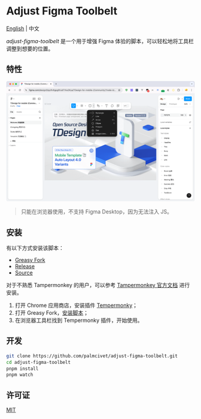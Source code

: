 # Adjust Figma Toolbelt

[English](./README.md) | 中文

*adjust-figma-toolbelt* 是一个用于增强 Figma 体验的脚本，可以轻松地将工具栏调整到想要的位置。

## 特性

![脚本的截图](./assets/screenshot.png)

> 只能在浏览器使用，不支持 Figma Desktop，因为无法注入 JS。

## 安装

有以下方式安装该脚本：

- [Greasy Fork](https://greasyfork.org/scripts/504114-adjust-figma-toolbelt)
- [Release](https://github.com/palmcivet/adjust-figma-toolbelt/release)
- [Source](https://palmcivet.github.io/adjust-figma-toolbelt/main.js)

对于不熟悉 Tampermonkey 的用户，可以参考 [Tampermonkey 官方文档](https://www.tampermonkey.net/faq.php) 进行安装。

1. 打开 Chrome 应用商店，安装插件 [Tempermonky](https://chromewebstore.google.com/detail/dhdgffkkebhmkfjojejmpbldmpobfkfo)；
2. 打开 Greasy Fork，[安装脚本](https://greasyfork.org/zh-CN/scripts/504114-adjust-figma-toolbelt)；
3. 在浏览器工具栏找到 Tempermonky 插件，开始使用。

## 开发

```bash
git clone https://github.com/palmcivet/adjust-figma-toolbelt.git
cd adjust-figma-toolbelt
pnpm install
pnpm watch
```

## 许可证

[MIT](./LICENSE)
